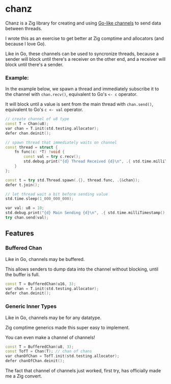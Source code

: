 # chanz
Chanz is a Zig library for creating and using [Go-like channels](https://go.dev/tour/concurrency/2) to send data between threads.

I wrote this as an exercise to get better at Zig comptime and allocators (and because I love Go).

Like in Go, these channels can be used to syncronize threads, because a sender will block until there's a receiver on the other end, and a receiver will block until there's a sender.

### Example:

In the example below, we spawn a thread and immediately subscribe it to the channel with `chan.recv()`, equivalent to Go's `<- c` operator. 

It will block until a value is sent from the main thread with `chan.send()`, equivalent to Go's `c <- val` operator.

```c++
// create channel of u8 type
const T = Chan(u8);
var chan = T.init(std.testing.allocator);
defer chan.deinit();

// spawn thread that immediately waits on channel
const thread = struct {
    fn func(c: *T) !void {
        const val = try c.recv();
        std.debug.print("{d} Thread Received {d}\n", .{ std.time.milliTimestamp(), val });
    }
};

const t = try std.Thread.spawn(.{}, thread.func, .{&chan});
defer t.join();

// let thread wait a bit before sending value
std.time.sleep(1_000_000_000);

var val: u8 = 10;
std.debug.print("{d} Main Sending {d}\n", .{ std.time.milliTimestamp(), val });
try chan.send(val);
```

## Features

### Buffered Chan
Like in Go, channels may be buffered.

This allows senders to dump data into the channel without blocking, until the buffer is full.

```c++
const T = BufferedChan(u16, 3);
var chan = T.init(std.testing.allocator);
defer chan.deinit();
```

### Generic Inner Types
Like in Go, channels may be for any datatype.

Zig comptime generics made this super easy to implement.

You can even make a channel of channels!

```c++
const T = BufferedChan(u8, 3);
const TofT = Chan(T); // chan of chans
var chanOfChan = TofT.init(std.testing.allocator);
defer chanOfChan.deinit();
```

The fact that channel of channels just worked, first try, has officially made me a Zig convert.